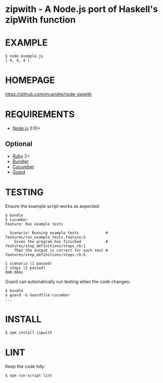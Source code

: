 # zipwith - A Node.js port of Haskell's zipWith function

# EXAMPLE

    $ node example.js
    [ 4, 4, 4 ]

# HOMEPAGE

https://github.com/mcandre/node-zipwith

# REQUIREMENTS

* [Node.js](http://nodejs.org/) 0.10+

## Optional

* [Ruby](https://www.ruby-lang.org/) 2+
* [Bundler](http://bundler.io/)
* [Cucumber](http://cukes.info/)
* [Guard](http://guardgem.org/)

# TESTING

Ensure the example script works as expected:

    $ bundle
    $ cucumber
    Feature: Run example tests

      Scenario: Running example tests            # features/run_example_tests.feature:3
        Given the program has finished           # features/step_definitions/steps.rb:1
        Then the output is correct for each test # features/step_definitions/steps.rb:5

    1 scenario (1 passed)
    2 steps (2 passed)
    0m0.066s

Guard can automatically run testing when the code changes:

    $ bundle
    $ guard -G Guardfile-cucumber
    ...

# INSTALL

    $ npm install zipwith

# LINT

Keep the code tidy:

    $ npm run-script lint
